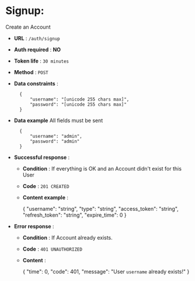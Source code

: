 # Signup:

Create an Account

+ **URL** : `/auth/signup`

+ **Auth required** : **NO**

+ **Token life** : `30 minutes`

+ **Method** : `POST`

+ **Data constraints** :

        {
            "username": "[unicode 255 chars max]",
            "password": "[unicode 255 chars max]"
        }


+ **Data example** All fields must be sent


        {
            "username": "admin",
            "password": "admin"
        }    

+ **Successful response** :

  + **Condition** : If everything is OK and an Account didn't exist for this User

  + **Code** : `201 CREATED`

  + **Content example** :

    {
      "username": "string",
      "type": "string",
      "access_token": "string",
      "refresh_token": "string",
      "expire_time": 0
    }        

+ **Error response** :

  + **Condition** :  If Account already exists.

  + **Code** : `401 UNAUTHORIZED`

  + **Content** :

    {
      "time": 0,
      "code": 401,
      "message": "User `username` already exists!"
    }
